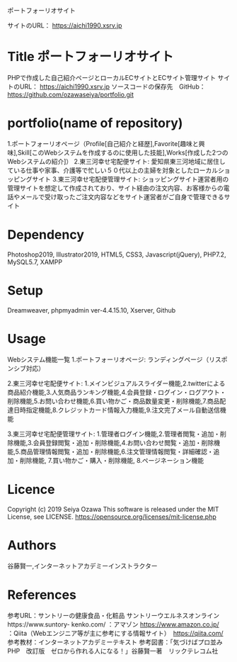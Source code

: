 ポートフォーリオサイト

サイトのURL： https://aichi1990.xsrv.jp

# Title ポートフォーリオサイト
PHPで作成した自己紹介ページとローカルECサイトとECサイト管理サイト
サイトのURL： https://aichi1990.xsrv.jp
ソースコードの保存先　GitHub： https://github.com/ozawaseiya/portfolio.git

# portfolio(name of repository)
1.ポートフォーリオページ（Profile[自己紹介と経歴],Favorite[趣味と興味],Skill[このWebシステムを作成するのに使用した技能],Works[作成した2つのWebシステムの紹介]）
2.東三河幸せ宅配便サイト: 愛知県東三河地域に居住している仕事や家事、介護等で忙しい５０代以上の主婦を対象としたローカルショッピングサイト
3.東三河幸せ宅配便管理サイト: ショッピングサイト運営者用の管理サイトを想定して作成されており、サイト経由の注文内容、お客様からの電話やメールで受け取ったご注文内容などをサイト運営者がご自身で管理できるサイト

# Dependency
Photoshop2019, Illustrator2019, HTML5, CSS3, Javascript(jQuery), PHP7.2, MySQL5.7, XAMPP

# Setup
Dreamweaver, phpmyadmin ver-4.4.15.10, Xserver, Github

# Usage
Webシステム機能一覧
1.ポートフォーリオページ: ランディングページ（リスポンシブ対応）

2.東三河幸せ宅配便サイト: 1.メインビジュアルスライダー機能,2.twitterによる商品紹介機能,3.人気商品ランキング機能,4.会員登録・ログイン・ログアウト・削除機能,5.お問い合わせ機能,6.買い物かご・商品数量変更・削除機能,7.商品配達日時指定機能,8.クレジットカード情報入力機能,9.注文完了メール自動送信機能

3.東三河幸せ宅配便管理サイト: 1.管理者ログイン機能,2.管理者閲覧・追加・削除機能,3.会員登録閲覧・追加・削除機能,4.お問い合わせ閲覧・追加・削除機能,5.商品管理情報閲覧・追加・削除機能,6.注文管理情報閲覧・詳細確認・追加・削除機能, 7.買い物かご・購入・削除機能, 8.ページネーション機能

# Licence
Copyright (c) 2019 Seiya Ozawa
This software is released under the MIT License, see LICENSE.
https://opensource.org/licenses/mit-license.php

# Authors
谷藤賢一,インターネットアカデミーインストラクター

# References
参考URL：サントリーの健康食品・化粧品 サントリーウエルネスオンライン https://www.suntory- kenko.com/
       ：アマゾン https://www.amazon.co.jp/
　　　 ：Qiita（Webエンジニア等が主に参考にする情報サイト）　https://qiita.com/
参考教材：インターネットアカデミーテキスト
参考図書：「気づけばプロ並みPHP　改訂版　ゼロから作れる人になる！」谷藤賢一著　リックテレコム社

